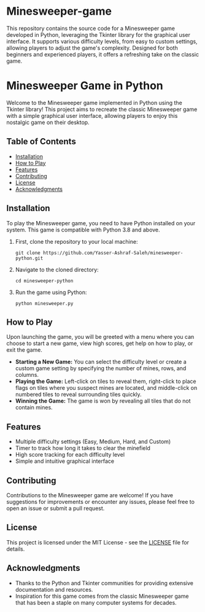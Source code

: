 # Minesweeper-game
This repository contains the source code for a Minesweeper game developed in Python, leveraging the Tkinter library for the graphical user interface. It supports various difficulty levels, from easy to custom settings, allowing players to adjust the game's complexity. Designed for both beginners and experienced players, it offers a refreshing take on the classic game.

# Minesweeper Game in Python

Welcome to the Minesweeper game implemented in Python using the Tkinter library! This project aims to recreate the classic Minesweeper game with a simple graphical user interface, allowing players to enjoy this nostalgic game on their desktop.

## Table of Contents
- [Installation](#installation)
- [How to Play](#how-to-play)
- [Features](#features)
- [Contributing](#contributing)
- [License](#license)
- [Acknowledgments](#acknowledgments)

## Installation

To play the Minesweeper game, you need to have Python installed on your system. This game is compatible with Python 3.8 and above.

1. First, clone the repository to your local machine:

    ```
    git clone https://github.com/Yasser-Ashraf-Saleh/minesweeper-python.git
    ```

2. Navigate to the cloned directory:

    ```
    cd minesweeper-python
    ```

3. Run the game using Python:

    ```
    python minesweeper.py
    ```

## How to Play

Upon launching the game, you will be greeted with a menu where you can choose to start a new game, view high scores, get help on how to play, or exit the game.

- **Starting a New Game:** You can select the difficulty level or create a custom game setting by specifying the number of mines, rows, and columns.
- **Playing the Game:** Left-click on tiles to reveal them, right-click to place flags on tiles where you suspect mines are located, and middle-click on numbered tiles to reveal surrounding tiles quickly.
- **Winning the Game:** The game is won by revealing all tiles that do not contain mines.

## Features

- Multiple difficulty settings (Easy, Medium, Hard, and Custom)
- Timer to track how long it takes to clear the minefield
- High score tracking for each difficulty level
- Simple and intuitive graphical interface

## Contributing

Contributions to the Minesweeper game are welcome! If you have suggestions for improvements or encounter any issues, please feel free to open an issue or submit a pull request.

## License

This project is licensed under the MIT License - see the [LICENSE](LICENSE) file for details.

## Acknowledgments

- Thanks to the Python and Tkinter communities for providing extensive documentation and resources.
- Inspiration for this game comes from the classic Minesweeper game that has been a staple on many computer systems for decades.

